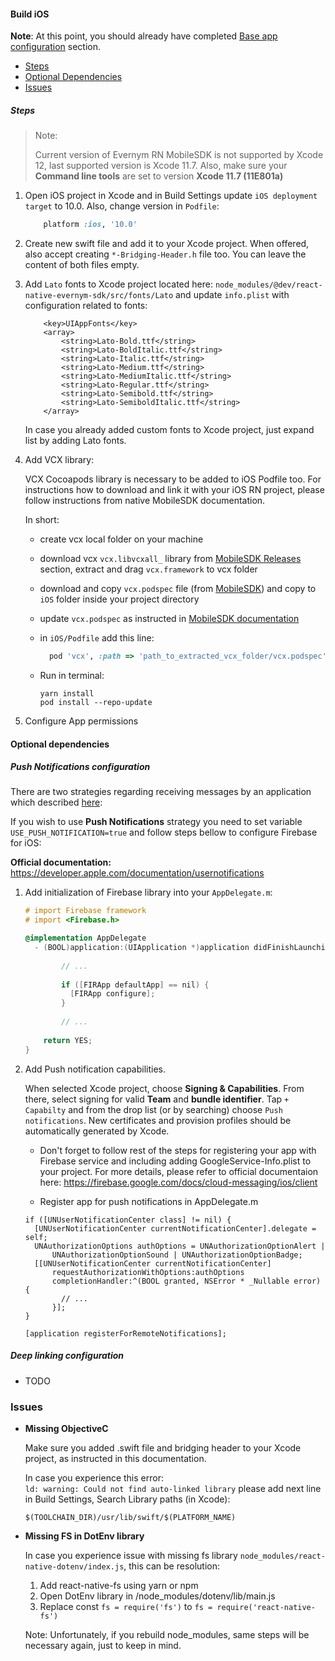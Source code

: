 #### Build iOS

**Note**: At this point, you should already have completed [Base app configuration](../README.md#base-app-configuration) section.

* [Steps](#steps)
* [Optional Dependencies](#optional-dependencies)
* [Issues](#issues)

##### Steps

> Note:
>
> Current version of Evernym RN MobileSDK is not supported by Xcode 12, last supported version is Xcode 11.7. Also, make sure your **Command line tools** are set to version **Xcode 11.7 (11E801a)**

1. Open iOS project in Xcode and in Build Settings update `iOS deployment target` to 10.0. Also, change version in `Podfile`:

    ```ruby 
        platform :ios, '10.0'
    ```

1. Create new swift file and add it to your Xcode project. When offered, also accept creating `*-Bridging-Header.h` file too. You can leave the content of both files empty.

1.  Add `Lato` fonts to Xcode project located here: `node_modules/@dev/react-native-evernym-sdk/src/fonts/Lato` and update `info.plist` with configuration related to fonts:
    ```plist
    	<key>UIAppFonts</key>
    	<array>
    		<string>Lato-Bold.ttf</string>
    		<string>Lato-BoldItalic.ttf</string>
    		<string>Lato-Italic.ttf</string>
    		<string>Lato-Medium.ttf</string>
    		<string>Lato-MediumItalic.ttf</string>
    		<string>Lato-Regular.ttf</string>
    		<string>Lato-Semibold.ttf</string>
    		<string>Lato-SemiboldItalic.ttf</string>
    	</array>
    ```
    In case you already added custom fonts to Xcode project, just expand list by adding Lato fonts.
    
1. Add VCX library:

    VCX Cocoapods library is necessary to be added to iOS Podfile too. For instructions how to download and link it with your iOS RN project, please follow instructions from native MobileSDK  documentation.

    In short:
    - create vcx local folder on your machine
    - download vcx `vcx.libvcxall_` library from [MobileSDK Releases](https://github.com/evernym/mobile-sdk/releases) section, extract and drag `vcx.framework` to vcx folder
    - download and copy `vcx.podspec` file (from [MobileSDK](https://github.com/evernym/mobile-sdk/blob/master/vcx.podspec)) and copy to `iOS` folder inside your project directory
    - update `vcx.podspec` as instructed in [MobileSDK documentation](https://github.com/evernym/mobile-sdk/blob/master/1.ProjectSetup.md#2-add-dependency-libraries)
    - in `iOS/Podfile` add this line:

        ```ruby
          pod 'vcx', :path => 'path_to_extracted_vcx_folder/vcx.podspec'
        ```

    - Run in terminal:
    
        ```shell
        yarn install 
        pod install --repo-update
        ```
      
1. Configure App permissions

#### Optional dependencies

##### Push Notifications configuration

There are two strategies regarding receiving messages by an application which described [here](./Customization.md#receiving-message):

If you wish to use **Push Notifications** strategy you need to set variable `USE_PUSH_NOTIFICATION=true` and follow steps bellow to configure Firebase for iOS:

**Official documentation:** https://developer.apple.com/documentation/usernotifications

1. Add initialization of Firebase library into your `AppDelegate.m`:

    ```objectiveC
    # import Firebase framework
    # import <Firebase.h>
    
    @implementation AppDelegate
      - (BOOL)application:(UIApplication *)application didFinishLaunchingWithOptions:(NSDictionary *)launchOptions {
            
            // ...
        
            if ([FIRApp defaultApp] == nil) {
              [FIRApp configure];
            }
        
            // ...
        
        return YES;
    }
    ```
1. Add Push notification capabilities.

   When selected Xcode project, choose **Signing & Capabilities**. From there, select signing for valid **Team** and **bundle identifier**. 
   Tap `+ Capabilty` and from the drop list (or by searching) choose `Push notifications`. 
   New certificates and provision profiles should be automatically generated by Xcode. 
   
   - Don't forget to follow rest of the steps for registering your app with Firebase service and including adding GoogleService-Info.plist to your project. For more details, please refer to official documentaion here: <a href="https://firebase.google.com/docs/cloud-messaging/ios/client" target="_blank" >https://firebase.google.com/docs/cloud-messaging/ios/client</a>
   
   - Register app for push notifications in AppDelegate.m
   
   ```objC
   if ([UNUserNotificationCenter class] != nil) {
     [UNUserNotificationCenter currentNotificationCenter].delegate = self;
     UNAuthorizationOptions authOptions = UNAuthorizationOptionAlert |
         UNAuthorizationOptionSound | UNAuthorizationOptionBadge;
     [[UNUserNotificationCenter currentNotificationCenter]
         requestAuthorizationWithOptions:authOptions
         completionHandler:^(BOOL granted, NSError * _Nullable error) {
           // ...
         }];
   }
   
   [application registerForRemoteNotifications];
   
   ```

##### Deep linking configuration 

- TODO

### Issues

* **Missing ObjectiveC**
    
    Make sure you added .swift file and bridging header to your Xcode project, as instructed in this documentation.
    
    In case you experience this error:\
    `ld: warning: Could not find auto-linked library` please add next line in Build Settings, Search Library paths (in Xcode):
    
    ```
    $(TOOLCHAIN_DIR)/usr/lib/swift/$(PLATFORM_NAME) 

* **Missing FS in DotEnv library** 

    In case you experience issue with missing fs library `node_modules/react-native-dotenv/index.js`, this can be resolution: 

    1. Add react-native-fs using yarn or npm 
    2. Open DotEnv library in /node_modules/dotenv/lib/main.js 
    3. Replace const `fs = require('fs')` to `fs = require('react-native-fs')`

    Note: Unfortunately, if you rebuild node_modules, same steps will be necessary again, just to keep in mind.
